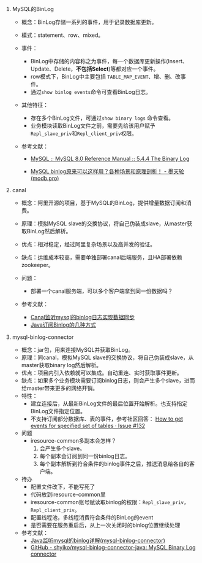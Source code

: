 1. MySQL的BinLog
   - 概念：BinLog存储一系列的事件，用于记录数据库更新。
   
   - 模式：statement、row、mixed。
   
   - 事件：
   
     - BinLog中存储的内容称之为事件，每一个数据库更新操作(Insert、Update、Delete，**不包括Select**)等都对应一个事件。
     - row模式下，BinLog中主要包括 `TABLE_MAP_EVENT`、增、删、改事件。
     - 通过`show binlog events`命令可查看BinLog日志。
   
   - 其他特征：
   
     - 存在多个BinLog文件，可通过`show binary logs` 命令查看。
     - 业务模块读取BinLog文件之前，需要先给该用户赋予`Repl_slave_priv`和`Repl_client_priv`权限。
   
   - 参考文献：
   
     - [MySQL :: MySQL 8.0 Reference Manual :: 5.4.4 The Binary Log](https://dev.mysql.com/doc/refman/8.0/en/binary-log.html) 
   
     - [MySQL binlog原来可以这样用？各种场景和原理剖析！ - 墨天轮 (modb.pro)](https://www.modb.pro/db/55740) 
   
   
   
2. canal

   - 概念：阿里开源的项目，基于MySQL的BinLog，提供增量数据订阅和消费。

   - 原理：模拟MySQL slave的交换协议，将自己伪装成slave，从master获取BinLog然后解析。

   - 优点：相对稳定，经过阿里复杂场景以及高并发的验证。

   - 缺点：运维成本较高，需要单独部署canal后端服务，且HA部署依赖zookeeper。

   - 问题：

     - 部署一个canal服务端，可以多个客户端拿到同一份数据吗？

   - 参考文献：

     - [Canal监听mysql的binlog日志实现数据同步](https://blog.csdn.net/m0_37583655/article/details/119517336) 
     - [Java订阅Binlog的几种方式 ](https://jasonkayzk.github.io/2023/03/26/Java订阅Binlog的几种方式/)

   

3. mysql-binlog-connector

   - 概念：jar包，用来连接MySQL并获取BinLog。
   - 原理：同canal，模拟MySQL slave的交换协议，将自己伪装成slave，从master获取binary log然后解析。
   - 优点：项目内引入依赖就可以集成。自动重连、实时获取事件更新。
   - 缺点：如果多个业务模块需要订阅binlog日志，则会产生多个slave，进而给master带来更多的网络开销。
   - 特性：
     - 建立连接后，从最新BinLog文件的最后位置开始解析。也支持指定BinLog文件指定位置。
     - 不支持订阅部分数据库、表的事件，参考社区回答： [How to get events for specified set of tables · Issue #132 ](https://github.com/shyiko/mysql-binlog-connector-java/issues/132) 
   - 问题
     - iresource-common多副本会怎样？
       1. 会产生多个slave。
       2. 每个副本会订阅到同一份binlog日志。
       3. 每个副本解析到符合条件的binlog事件之后，推送消息给各自的客户端。
   - 待办
     - 配置文件改下，不能写死了
     - 代码放到iresource-common里
     - iresource-common账号赋读取binlog的权限：`Repl_slave_priv`，`Repl_client_priv`。
     - 配置线程池，多线程消费符合条件的BinLog的event
     - 是否需要在服务重启后，从上一次关闭时的binlog位置继续处理
   - 参考文献：
     - [Java监听mysql的binlog详解(mysql-binlog-connector)](https://blog.csdn.net/m0_37583655/article/details/119148470) 
     - [GitHub - shyiko/mysql-binlog-connector-java: MySQL Binary Log connector](https://github.com/shyiko/mysql-binlog-connector-java) 
